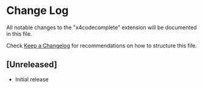 # Change Log

All notable changes to the "x4codecomplete" extension will be documented in this file.

Check [Keep a Changelog](http://keepachangelog.com/) for recommendations on how to structure this file.

## [Unreleased]

- Initial release